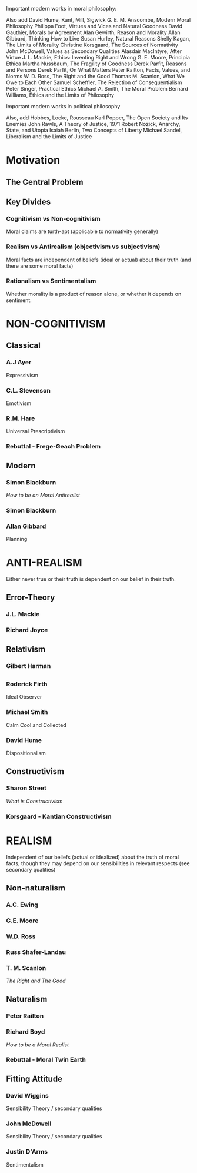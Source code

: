 Important modern works in moral philosophy:

Also add David Hume, Kant, Mill, Sigwick
G. E. M. Anscombe, Modern Moral Philosophy
Philippa Foot, Virtues and Vices and Natural Goodness
David Gauthier, Morals by Agreement
Alan Gewirth, Reason and Morality
Allan Gibbard, Thinking How to Live
Susan Hurley, Natural Reasons
Shelly Kagan, The Limits of Morality
Christine Korsgaard, The Sources of Normativity
John McDowell, Values as Secondary Qualities
Alasdair MacIntyre, After Virtue
J. L. Mackie, Ethics: Inventing Right and Wrong
G. E. Moore, Principia Ethica
Martha Nussbaum, The Fragility of Goodness
Derek Parfit, Reasons and Persons
Derek Parfit, On What Matters
Peter Railton, Facts, Values, and Norms
W. D. Ross, The Right and the Good
Thomas M. Scanlon, What We Owe to Each Other
Samuel Scheffler, The Rejection of Consequentialism
Peter Singer, Practical Ethics
Michael A. Smith, The Moral Problem
Bernard Williams, Ethics and the Limits of Philosophy

Important modern works in political philosophy

Also, add Hobbes, Locke, Rousseau
Karl Popper, The Open Society and Its Enemies
John Rawls, A Theory of Justice, 1971
Robert Nozick, Anarchy, State, and Utopia
Isaiah Berlin, Two Concepts of Liberty
Michael Sandel, Liberalism and the Limits of Justice

# Motivation 

## The Central Problem

## Key Divides

### Cognitivism vs Non-cognitivism

Moral claims are turth-apt (applicable to normativity generally)

### Realism vs Antirealism (objectivism vs subjectivism)

Moral facts are independent of beliefs (ideal or actual) about their truth (and there are some moral facts)

### Rationalism vs Sentimentalism

Whether morality is a product of reason alone, or whether it depends on sentiment.

# NON-COGNITIVISM

## Classical

### A.J Ayer 

Expressivism

### C.L. Stevenson

Emotivism

### R.M. Hare

Universal Prescriptivism

### Rebuttal - Frege-Geach Problem

## Modern

### Simon Blackburn 

_How to be an Moral Antirealist_

### Simon Blackburn

### Allan Gibbard

Planning

# ANTI-REALISM

Either never true or their truth is dependent on our belief in their truth.

## Error-Theory

### J.L. Mackie 

### Richard Joyce

## Relativism

### Gilbert Harman 

## 

### Roderick Firth 

Ideal Observer

### Michael Smith

Calm Cool and Collected

### David Hume

Dispositionalism

## Constructivism

### Sharon Street 

_What is Constructivism_

### Korsgaard - Kantian Constructivism

# REALISM

Independent of our beliefs (actual or idealized) about the truth of moral facts, though they may depend on our sensibilities in relevant respects (see secondary qualities)

## Non-naturalism

### A.C. Ewing

### G.E. Moore

### W.D. Ross

### Russ Shafer-Landau

### T. M. Scanlon

_The Right and The Good_

## Naturalism

### Peter Railton

### Richard Boyd 

_How to be a Moral Realist_

### Rebuttal - Moral Twin Earth

## Fitting Attitude

### David Wiggins 

Sensibility Theory / secondary qualities

### John McDowell

Sensibility Theory / secondary qualities

### Justin D'Arms

Sentimentalism